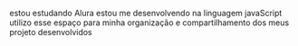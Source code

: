 estou estudando Alura
estou me desenvolvendo na linguagem javaScript
utilizo esse espaço para minha organização e compartilhamento dos meus projeto desenvolvidos

